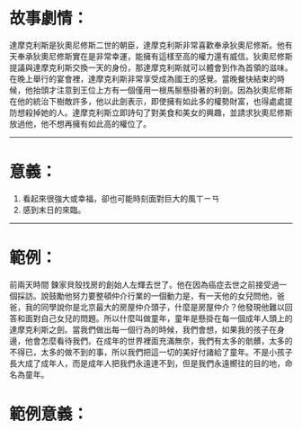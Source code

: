 # 故事劇情：
達摩克利斯是狄奧尼修斯二世的朝臣，達摩克利斯非常喜歡奉承狄奧尼修斯。他有天奉承狄奧尼修斯實在是非常幸運，能擁有這樣至高的權力還有威信。狄奧尼修斯提議與達摩克利斯交換一天的身份，那達摩克利斯就可以體會到作為首領的滋味。在晚上舉行的宴會裡，達摩克利斯非常享受成為國王的感覺。當晚餐快結束的時候，他抬頭才注意到王位上方有一個僅用一根馬鬃懸掛著的利劍。因為狄奧尼修斯在他的統治下樹敵許多，他以此劍表示，即使擁有如此多的權勢財富，也得處處提防想殺掉她的人。達摩克利斯立即詩句了對美食和美女的興趣，並請求狄奧尼修斯放過他，他不想再擁有如此高的權位了。
- - -
# 意義：
1. 看起來很強大或幸福，卻也可能時刻面對巨大的風ㄒㄧㄢ
2. 感到末日的來臨。
- - -
# 範例：
前兩天時間 鍊家貝殼找房的創始人左輝去世了。他在因為癌症去世之前接受過一個採訪。說鼓勵他努力要整頓仲介行業的一個動力是，有一天他的女兒問他，爸爸，我的同學說你是北京最大的房屋仲介頭子，什麼是房屋仲介？他發現他難以回答和面對自己女兒的問題。所以什麼叫做童年，童年是懸掛在每一個成年人頭上的達摩克利斯之劍。當我們做出每一個行為的時候，我們會想，如果我的孩子在身邊，他會怎麼看待我們。在成年的世界裡面充滿無奈，我們有太多的骯髒，太多的不得已，太多的做不到的事，所以我們把這一切的美好付諸給了童年。不是小孩子長大成了成年人，而是成年人把我們永遠達不到，但是我們永遠嚮往的目的地，命名為童年。

# 範例意義：